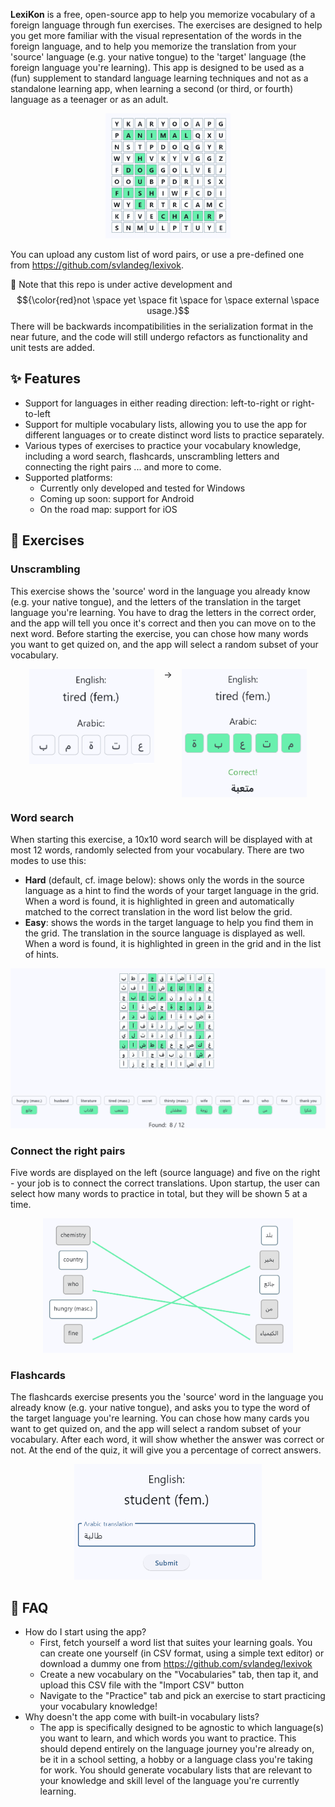 **LexiKon** is a free, open-source app to help you memorize vocabulary of a foreign language through fun exercises. The exercises are designed to help you get more familiar with the visual representation of the words in the foreign language, and to help you memorize the translation from your 'source' language (e.g. your native tongue) to the 'target' language (the foreign language you're learning). This app is designed to be used as a (fun) supplement to standard language learning techniques and not as a standalone learning app, when learning a second (or third, or fourth) language as a teenager or as an adult.

<p align="center">
<img src="media/wordsearch_english.png" title="Example of a wordsearch grid" alt="Picture showing a wordsearch grid with several English words highlighted in green" width="200">
</p>

You can upload any custom list of word pairs, or use a pre-defined one from https://github.com/svlandeg/lexivok.

🚧 Note that this repo is under active development and
$${\color{red}not \space yet \space fit \space for \space external \space usage.}$$
There will be backwards incompatibilities in the serialization format in the near future, and the code will still undergo refactors as functionality and unit tests are added.


## ✨ Features

* Support for languages in either reading direction: left-to-right or right-to-left
* Support for multiple vocabulary lists, allowing you to use the app for different languages or to create distinct word lists to practice separately.
* Various types of exercises to practice your vocabulary knowledge, including a word search, flashcards, unscrambling letters and connecting the right pairs ... and more to come.
* Supported platforms:
   * Currently only developed and tested for Windows
   * Coming up soon: support for Android
   * On the road map: support for iOS
 
## 🎉 Exercises

### Unscrambling

This exercise shows the 'source' word in the language you already know (e.g. your native tongue), and the letters of the translation in the target language you're learning. You have to drag the letters in the correct order, and the app will tell you once it's correct and then you can move on to the next word. Before starting the exercise, you can chose how many words you want to get quized on, and the app will select a random subset of your vocabulary. 

<p align="center">
<img src="media/scramble_arabic_unsolved.png" title="Example of a scrambled word (unsolved)" alt="Picture showing 'English: tired (fem.)' and several (unordered) Arabic letters" width="200" align="top">
  &nbsp;&nbsp; → &nbsp;&nbsp;
<img src="media/scramble_arabic_solved.png" title="Example of an unscrambled word (solved)" alt="Picture showing 'English: tired (fem.)' and the corresponding Arabic letters in the correct order to form 'متعبة'" width="200" align="top">
</p>

### Word search

When starting this exercise, a 10x10 word search will be displayed with at most 12 words, randomly selected from your vocabulary. There are two modes to use this:
   * **Hard** (default, cf. image below): shows only the words in the source language as a hint to find the words of your target language in the grid. When a word is found, it is highlighted in green and automatically matched to the correct translation in the word list below the grid.
   * **Easy**: shows the words in the target language to help you find them in the grid. The translation in the source language is displayed as well. When a word is found, it is highlighted in green in the grid and in the list of hints.

<p align="center">
<img src="media/wordsearch_arabic_hard.png" title="Example of grid search, hard mode" alt="Picture showing a grid search with Arabic letters, and the English translations shown as hint below" width="800">
</p>

### Connect the right pairs

Five words are displayed on the left (source language) and five on the right - your job is to connect the correct translations. Upon startup, the user can select how many words to practice in total, but they will be shown 5 at a time.

<p align="center">
<img src="media/connect_arabic.png" title="Example of an exercise connecting 5 word pairs" alt="Picture showing 5 English words on the left, and the 5 Arabic translations on the right (but scrambled in order)" width="400">
</p>

### Flashcards

The flashcards exercise presents you the 'source' word in the language you already know (e.g. your native tongue), and asks you to type the word of the target language you're learning. You can chose how many cards you want to get quized on, and the app will select a random subset of your vocabulary. After each word, it will show whether the answer was correct or not. At the end of the quiz, it will give you a percentage of correct answers.

<p align="center">
<img src="media/flashcard_arabic.png" title="Example of one flashcard question" alt="Picture showing a flashcard with the question 'English: student (fem.)' and expecting the Arabic translation, which should be طالبة" width="300">
</p>

## 📝 FAQ

* How do I start using the app?
  * First, fetch yourself a word list that suites your learning goals. You can create one yourself (in CSV format, using a simple text editor) or download a dummy one from https://github.com/svlandeg/lexivok
  * Create a new vocabulary on the "Vocabularies" tab, then tap it, and upload this CSV file with the "Import CSV" button
  * Navigate to the "Practice" tab and pick an exercise to start practicing your vocabulary knowledge!
* Why doesn't the app come with built-in vocabulary lists?
  * The app is specifically designed to be agnostic to which language(s) you want to learn, and which words you want to practice. This should depend entirely on the language journey you're already on, be it in a school setting, a hobby or a language class you're taking for work. You should generate vocabulary lists that are relevant to your knowledge and skill level of the language you're currently learning.

